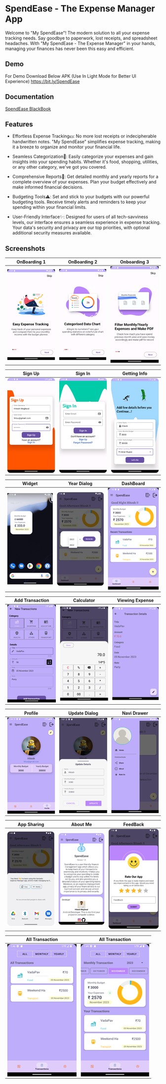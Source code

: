 
# SpendEase - The Expense Manager App
Welcome to "My SpendEase"! The modern solution to all your expense tracking needs. Say goodbye to paperwork, lost receipts, and spreadsheet headaches. With "My SpendEase - The Expense Manager" in your hands, managing your finances has never been this easy and efficient.


## Demo
For Demo Download Below APK (Use In Light Mode for Better UI Experience)
https://bit.ly/SpendEase

## Documentation

[SpendEase BlackBook](https://drive.google.com/file/d/1qwQ_ZGuuY9dkml2zSRjTr8pggLmrKRNg/view?usp=sharing)


## Features

- Effortless Expense Tracking💵: No more lost receipts or indecipherable handwritten notes. "My SpendEase" simplifies expense tracking, making it a breeze to organize and monitor your financial life.

- Seamless Categorization🍉: Easily categorize your expenses and gain insights into your spending habits. Whether it's food, shopping, utilities, or any other category, we've got you covered.

- Comprehensive Reports📃: Get detailed monthly and yearly reports for a complete overview of your expenses. Plan your budget effectively and make informed financial decisions.

- Budgeting Tools⚠️: Set and stick to your budgets with our powerful budgeting tools. Receive timely alerts and reminders to keep your spending within your financial limits.

- User-Friendly Interface✨: Designed for users of all tech-savviness levels, our interface ensures a seamless experience in expense tracking. Your data's security and privacy are our top priorities, with optional additional security measures available.


## Screenshots

| OnBoarding 1 | OnBoarding 2 | Onboarding 3 |
|--------------|--------------|--------------|
| ![App Screenshot 1](https://github.com/Hitesh-Meghwal/SpendEase_Expense_Tracker_App/blob/master/Picture1.png) | ![App Screenshot 2](https://github.com/Hitesh-Meghwal/SpendEase_Expense_Tracker_App/blob/master/Picture2.png) | ![App Screenshot 3](https://github.com/Hitesh-Meghwal/SpendEase_Expense_Tracker_App/blob/master/Picture3.png) |

| Sign Up | Sign In | Getting Info |
|--------------|--------------|--------------|
| ![App Screenshot 4](https://github.com/Hitesh-Meghwal/SpendEase_Expense_Tracker_App/blob/master/Picture4.png) | ![App Screenshot 5](https://github.com/Hitesh-Meghwal/SpendEase_Expense_Tracker_App/blob/master/Picture5.png) | ![App Screenshot 6](https://github.com/Hitesh-Meghwal/SpendEase_Expense_Tracker_App/blob/master/Picture6.png) |

| Widget | Year Dialog | DashBoard |
|--------------|--------------|--------------|
| ![App Screenshot 7](https://github.com/Hitesh-Meghwal/SpendEase_Expense_Tracker_App/blob/master/Picture7.png) | ![App Screenshot 23](https://github.com/Hitesh-Meghwal/SpendEase_Expense_Tracker_App/blob/master/Picture23.png) | ![App Screenshot 9](https://github.com/Hitesh-Meghwal/SpendEase_Expense_Tracker_App/blob/master/Picture9.png) |

| Add Transaction | Calculator | Viewing Expense |
|---------------|---------------|---------------|
| ![App Screenshot 10](https://github.com/Hitesh-Meghwal/SpendEase_Expense_Tracker_App/blob/master/Picture10.png) | ![App Screenshot 11](https://github.com/Hitesh-Meghwal/SpendEase_Expense_Tracker_App/blob/master/Picture11.png) | ![App Screenshot 12](https://github.com/Hitesh-Meghwal/SpendEase_Expense_Tracker_App/blob/master/Picture12.png) |

| Profile | Update Dialog | Navi Drawer |
|---------------|---------------|---------------|
| ![App Screenshot 17](https://github.com/Hitesh-Meghwal/SpendEase_Expense_Tracker_App/blob/master/Picture17.png) | ![App Screenshot 18](https://github.com/Hitesh-Meghwal/SpendEase_Expense_Tracker_App/blob/master/Picture18.png) | ![App Screenshot 19](https://github.com/Hitesh-Meghwal/SpendEase_Expense_Tracker_App/blob/master/Picture19.png) |

| App Sharing | About Me | FeedBack |
|---------------|---------------|---------------|
| ![App Screenshot 20](https://github.com/Hitesh-Meghwal/SpendEase_Expense_Tracker_App/blob/master/Picture20.png) | ![App Screenshot 21](https://github.com/Hitesh-Meghwal/SpendEase_Expense_Tracker_App/blob/master/Picture21.png) | ![App Screenshot 22](https://github.com/Hitesh-Meghwal/SpendEase_Expense_Tracker_App/blob/master/Picture22.png) |

| All Transaction | All Transaction |
|---------------|---------------|
| ![App Screenshot 14](https://github.com/Hitesh-Meghwal/SpendEase_Expense_Tracker_App/blob/master/Picture14.png) | ![App Screenshot 15](https://github.com/Hitesh-Meghwal/SpendEase_Expense_Tracker_App/blob/master/Picture15.png) |
